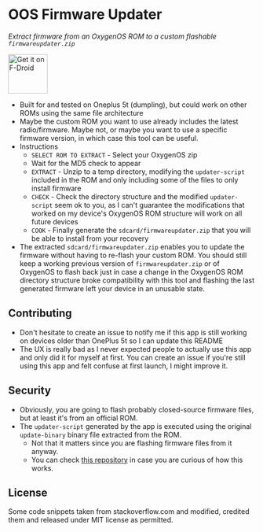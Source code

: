 # OOS Firmware Updater

*Extract firmware from an OxygenOS ROM to a custom flashable `firmwareupdater.zip`*

[<img src="https://f-droid.org/badge/get-it-on.png"
      alt="Get it on F-Droid"
      height="80">](https://f-droid.org/packages/fr.witchdoctors.c4ffein.oosfirmwareextractor/)

* Built for and tested on Oneplus 5t (dumpling), but could work on other ROMs using the same file architecture
* Maybe the custom ROM you want to use already includes the latest radio/firmware.
  Maybe not, or maybe you want to use a specific firmware version, in which case this tool can be useful.
* Instructions
  * `SELECT ROM TO EXTRACT` - Select your OxygenOS zip
  * Wait for the MD5 check to appear
  * `EXTRACT` - Unzip to a temp directory, modifying the `updater-script` included in the ROM and only including some of the files to only install firmware
  * `CHECK` - Check the directory structure and the modified `updater-script` seem ok to you, as I can't guarantee the modifications that worked on my device's OxygenOS ROM structure will work on all future devices
  * `COOK` - Finally generate the `sdcard/firmwareupdater.zip` that you will be able to install from your recovery
* The extracted `sdcard/firmwareupdater.zip` enables you to update the firmware without having to re-flash your custom ROM.
  You should still keep a working previous version of `firmwareupdater.zip` or of OxygenOS to flash back just in case
  a change in the OxygenOS ROM directory structure broke compatibility with this tool
  and flashing the last generated firmware left your device in an unusable state.

## Contributing
- Don't hesitate to create an issue to notify me if this app is still working on devices older than OnePlus 5t so I can update this README
- The UX is really bad as I never expected people to actually use this app and only did it for myself at first.
  You can create an issue if you're still using this app and felt confuse at first launch, I might improve it.

## Security
- Obviously, you are going to flash probably closed-source firmware files, but at least it's from an official ROM.
- The `updater-script` generated by the app is executed using the original `update-binary` binary file extracted from the ROM.
  - Not that it matters since you are flashing firmware files from it anyway.
  - You can check [this repository](https://github.com/james34602/update-binary) in case you are curious of how this works.

## License
Some code snippets taken from stackoverflow.com and modified, credited them and released under MIT license as permitted.  
